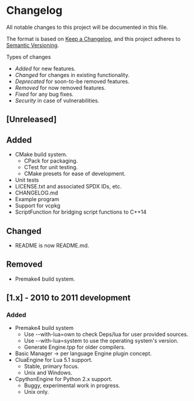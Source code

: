 # Changelog

All notable changes to this project will be documented in this file.

The format is based on [Keep a Changelog](https://keepachangelog.com/en/1.0.0/),
and this project adheres to [Semantic Versioning](https://semver.org/spec/v2.0.0.html).

Types of changes

- *Added* for new features.
- *Changed* for changes in existing functionality.
- *Deprecated* for soon-to-be removed features.
- *Removed* for now removed features.
- *Fixed* for any bug fixes.
- *Security* in case of vulnerabilities.

## [Unreleased]

## Added

- CMake build system.
  - CPack for packaging.
  - CTest for unit testing.
  - CMake presets for ease of development.
- Unit tests
- LICENSE.txt and associated SPDX IDs, etc.
- CHANGELOG.md
- Example program
- Support for vcpkg
- ScriptFunction for bridging script functions to C++14

## Changed

- README is now README.md.

## Removed

- Premake4 build system.

## [1.x] - 2010 to 2011 development

### Added

- Premake4 build system
  - Use --with-lua=own to check Deps/lua for user provided sources.
  - Use --with-lua=system to use the operating system's version.
  - Generate Engine.tpp for older compilers.
- Basic Manager -> per language Engine plugin concept.
- CluaEngine for Lua 5.1 support.
  - Stable, primary focus.
  - Unix and Windows.
- CpythonEngine for Python 2.x support.
  - Buggy, experimental work in progress.
  - Unix only.
